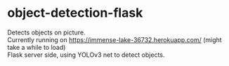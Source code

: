 # object-detection-flask
Detects objects on picture.  
Currently running on https://immense-lake-36732.herokuapp.com/ (might take a while to load)  
Flask server side, using YOLOv3 net to detect objects.
